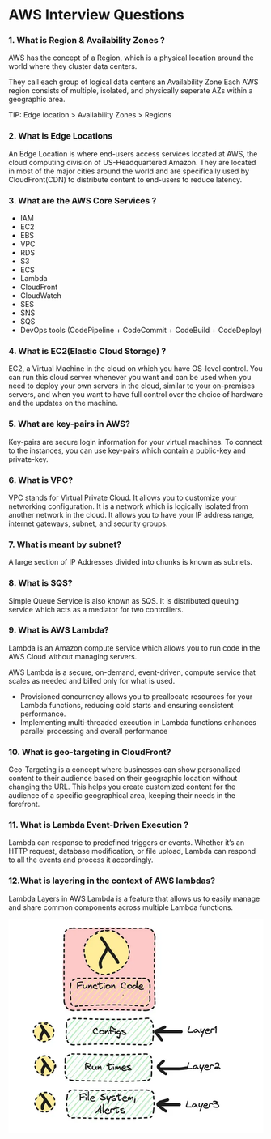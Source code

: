 # AWS Interview Questions
### 1. What is Region & Availability Zones ?
AWS has the concept of a Region, which is a physical location around the world where they cluster data centers.

They call each group of logical data centers an Availability Zone
Each AWS region consists of multiple, isolated, and physically seperate AZs within a geographic area.

TIP: Edge location > Availability Zones > Regions

### 2. What is Edge Locations
An Edge Location is where end-users access services located at AWS, the cloud computing division of US-Headquartered Amazon. They are located in most of the major cities around the world and are specifically used by CloudFront(CDN) to distribute content to end-users to reduce latency.


### 3. What are the AWS Core Services ?
- IAM
- EC2
- EBS
- VPC
- RDS
- S3
- ECS
- Lambda
- CloudFront
- CloudWatch
- SES
- SNS
- SQS
- DevOps tools (CodePipeline + CodeCommit + CodeBuild + CodeDeploy)

### 4. What is EC2(Elastic Cloud Storage) ? 
EC2, a Virtual Machine in the cloud on which you have OS-level control. You can run this cloud server whenever you want and can be used when you need to deploy your own servers in the cloud, similar to your on-premises servers, and when you want to have full control over the choice of hardware and the updates on the machine.

### 5. What are key-pairs in AWS?
Key-pairs are secure login information for your virtual machines. To connect to the instances, you can use key-pairs which contain a public-key and private-key.

### 6. What is VPC?
VPC stands for Virtual Private Cloud. It allows you to customize your networking configuration. It is a network which is logically isolated from another network in the cloud. It allows you to have your IP address range,  internet gateways, subnet, and security groups.

### 7. What is meant by subnet?
A large section of IP Addresses divided into chunks is known as subnets.

### 8. What is SQS?
Simple Queue Service is also known as SQS. It is distributed queuing service which acts as a mediator for two controllers.

### 9. What is AWS Lambda?
Lambda is an Amazon compute service which allows you to run code in the  AWS Cloud without managing servers.

AWS Lambda is a secure, on-demand, event-driven, compute service that scales as needed and billed only for what is used.
* Provisioned concurrency allows you to preallocate resources for your Lambda functions, reducing cold starts and ensuring consistent performance.
* Implementing multi-threaded execution in Lambda functions enhances parallel processing and overall performance

### 10. What is geo-targeting in CloudFront?
Geo-Targeting is a concept where businesses can show personalized content to their audience based on their geographic location without changing the URL. This helps you create customized content for the audience of a specific geographical area, keeping their needs in the forefront.

### 11. What is Lambda Event-Driven Execution ?
Lambda can response to predefined triggers or events. Whether it’s an HTTP request, database modification, or file upload, Lambda can respond to all the events and process it accordingly.

### 12.What is layering in the context of AWS lambdas?

Lambda Layers in AWS Lambda is a feature that allows us to easily manage and share common components across multiple Lambda functions.

![lambda layer](img/aws/lambda_layer.png)